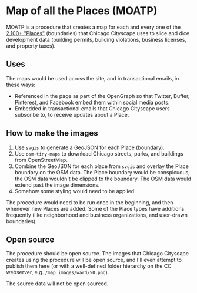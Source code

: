 # Map of all the Places (MOATP)

MOATP is a procedure that creates a map for each and every one of the [2,100+ "Places"](http://www.chicagocityscape.com/places.php) (boundaries) that Chicago Cityscape uses to slice and dice development data (building permits, building violations, business licenses, and property taxes). 

## Uses
The maps would be used across the site, and in transactional emails, in these ways:

- Referenced in the page as part of the OpenGraph so that Twitter, Buffer, Pinterest, and Facebook embed them within social media posts.
- Embedded in transactional emails that Chicago Cityscape users subscribe to, to receive updates about a Place.

## How to make the images
1. Use `svgis` to generate a GeoJSON for each Place (boundary). 
2. Use `osm-tiny-maps` to download Chicago streets, parks, and buildings from OpenStreetMap.
3. Combine the GeoJSON for each place from `svgis` and overlay the Place boundary on the OSM data. The Place boundary would be conspicuous; the OSM data wouldn't be clipped to the boundary. The OSM data would extend past the image dimensions. 
4. Somehow some styling would need to be applied!

The procedure would need to be run once in the beginning, and then whenever new Places are added. Some of the Place types have additions frequently (like neighborhood and business organizations, and user-drawn boundaries). 

## Open source
The procedure should be open source. The images that Chicago Cityscape creates using the procedure will be open source, and I'll even attempt to publish them here (or with a well-defined folder hierarchy on the CC webserver, e.g. `/map_images/ward/50.png`). 

The source data will not be open sourced. 
